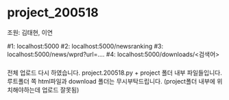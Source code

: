 # project_200518

조원: 김태현, 이연

#1: localhost:5000
#2: localhost:5000/newsranking
#3: localhost:5000/news/wprd?url=....
#4: localhost:5000/downloads/<검색어>




###
전체 업로드 다시 하였습니다.
project.200518.py  +  project 폴더 내부 파일들입니다.
루트폴더 쪽 html파일과 download 폴더는 무시부탁드립니다. (project폴더 내부에 위치해야하는데 업로드 잘못됨)
